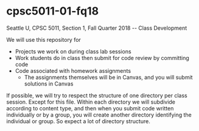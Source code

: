 # cpsc5011-01-fq18

Seattle U, CPSC 5011, Section 1, Fall Quarter 2018 -- Class Development

We will use this repository for
* Projects we work on during class lab sessions
* Work students do in class then submit for code review by committing code
* Code associated with homework assignments
  * The assignments themselves will be in Canvas, and you will submit solutions in Canvas
  
If possible, we will try to respect the structure of one directory per class session.
Except for this file.  Within each directory we will subdivide according to content type, and then 
when you submit code written individually or by a group, you will create another directory identifying the individual or group.
So expect a lot of directory structure.



